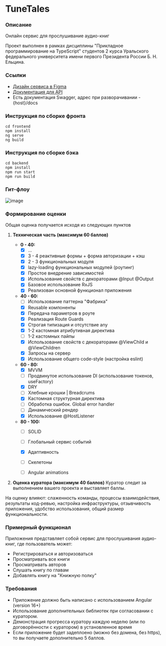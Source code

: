 # TuneTales

### Описание
Онлайн сервис для прослушивание аудио-книг

Проект выполнен в рамках дисциплины "Прикладное программирование на TypeScript" студентов 2 курса Уральского федерального 
университета имени первого Президента России Б. Н. Ельцина.

### Ссылки
- [Дизайн сервиса в Figma](https://www.figma.com/file/O5EqadxFt47TUyOPIHkfnd/TuneTales?type=design&node-id=2%3A2&mode=design&t=7FuCFo1vNic0Myrg-1)
- [Документация для API](https://documenter.getpostman.com/view/24641121/2sA3BoZB8L)
- Есть документация Swagger, адрес при разворачивании - {host}/docs

### Инструкция по сборке фронта
```
cd frontend
npm install
ng serve
ng build
```

### Инструкция по сборке бэка
```
cd backend
npm install
npm run start
npm run build
```

### Гит-флоу
![image](https://github.com/CatDevelop/TuneTales/assets/95305283/9265f23d-e60c-4205-8efc-3f62705df4fd)

### Формирование оценки

Общая оценка получается исходя из следующих пунктов

1. **Техническая часть (максимум 60 баллов)**

    * **0 - 40:**  
        - [x] ...  
        - [x] 3 - 4 реактивные формы + форма авторизации + кэш  
        - [x] 2 - 3 функциональных модуля  
        - [x] lazy-loading функциональных модулей (роутинг)  
        - [x] Простое внедрение зависимостей  
        - [x] Использование свойств с декораторами @Input @Output  
        - [x] Базовое использование RxJS  
        - [x] Реализован основной функционал приложения  

    * **40 - 60:**  
        - [ ] Использование паттерна "Фабрика"  
        - [x] Reusable компоненты  
        - [x] Передача параметров в роуте  
        - [x] Реализация Route Guards  
        - [x] Строгая типизация и отсутствие any  
        - [x] 1-2 кастомная атрибутивная директива  
        - [ ] 1-2 кастомных пайпы  
        - [x] Использование свойств с декораторами @ViewChild и @ViewChildren  
        - [x] Запросы на сервер  
        - [x] Использование общего code-style (настройка eslint)  

    * **60 - 80:**  
        - [x] MVVM  
        - [ ] Продвинутое использование DI (использование токенов, useFactory)  
        - [x] DRY  
        - [ ] Хлебные крошки | Breadcrums  
        - [x] Кастомная структурная директива  
        - [ ] Обработка ошибок. Global error handler  
        - [ ] Динамический рендер  
        - [x] Использование @HostListener  

    * **80 - 100:**  
        - [ ] SOLID  
        - [ ] Глобальный сервис событий  
        - [x] Адаптивность  
        - [ ] Скелетоны  
        - [ ] Angular animations  


2. **Оценка куратора (максимум 40 баллов)**
Куратор следит за выполнением вашего проекта и выставляет баллы. 

На оценку влияют: слаженность команды, процессы взаимодействия, результаты код-ревью, настройка инфраструктуры, отзывчивость приложения, удобство использования, общий размер функциональности.


### Примерный функционал

Приложения представляет собой сервис для прослушивания аудио-книг, где пользователь может:
- Регистрироваться и авторизоваться
- Просматривать все книги
- Просматривать авторов
- Слушать книгу по главам
- Добавлять книгу на "Книжную полку"


### Требования

- Приложение должно быть написано с использованием Angular (version 16+)
- Использование дополнительных библиотек при согласовании с куратором.
- Демонстрация прогресса куратору каждую неделю (или по договорённости с куратором) в установленное время
- Если приложение будет задеплоено (можно без домена, без https), то вы получаете дополнительно 5 баллов. 
